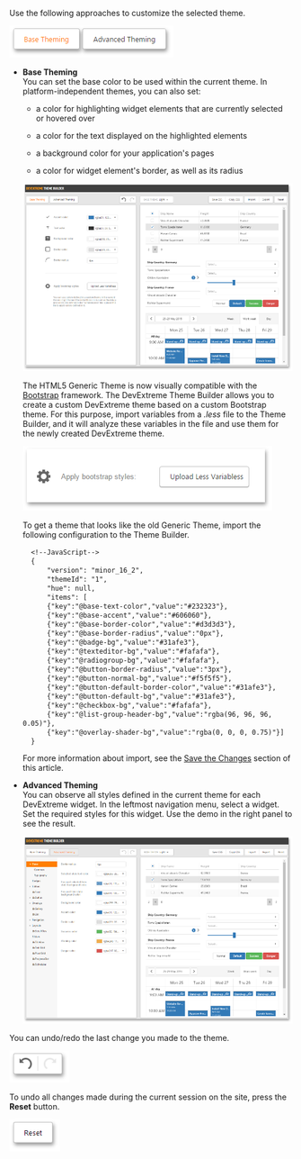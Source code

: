 Use the following approaches to customize the selected theme.

![Modify a Theme](/images/PhoneJS/ModifyTheme.png)

- **Base Theming**  
    You can set the base color to be used within the current theme. In platform-independent themes, you can also set:

     - a color for highlighting widget elements that are currently selected or hovered over

     - a color for the text displayed on the highlighted elements

     - a background color for your application's pages

     - a color for widget element's border, as well as its radius

    ![Modify Widget Styles](/images/PhoneJS/BaseTheming.png)

    The HTML5 Generic Theme is now visually compatible with the [Bootstrap](https://getbootstrap.com) framework. The DevExtreme Theme Builder allows you to create a custom DevExtreme theme based on a custom Bootstrap theme. For this purpose, import variables from a *.less* file to the Theme Builder, and it will analyze these variables in the file and use them for the newly created DevExtreme theme.

    ![Upload Less Variables](/images/PhoneJS/BaseThemingUploadLessVariables.png)

    To get a theme that looks like the old Generic Theme, import the following configuration to the Theme Builder.

        <!--JavaScript-->
        {
            "version": "minor_16_2",
            "themeId": "1",
            "hue": null,
            "items": [
            {"key":"@base-text-color","value":"#232323"},
            {"key":"@base-accent","value":"#606060"},
            {"key":"@base-border-color","value":"#d3d3d3"},
            {"key":"@base-border-radius","value":"0px"},
            {"key":"@badge-bg","value":"#31afe3"},
            {"key":"@texteditor-bg","value":"#fafafa"},
            {"key":"@radiogroup-bg","value":"#fafafa"},
            {"key":"@button-border-radius","value":"3px"},
            {"key":"@button-normal-bg","value":"#f5f5f5"},
            {"key":"@button-default-border-color","value":"#31afe3"},
            {"key":"@button-default-bg","value":"#31afe3"},
            {"key":"@checkbox-bg","value":"#fafafa"},
            {"key":"@list-group-header-bg","value":"rgba(96, 96, 96, 0.05)"},
            {"key":"@overlay-shader-bg","value":"rgba(0, 0, 0, 0.75)"}]
        } 

    For more information about import, see the [Save the Changes](/concepts/60%20Themes/20%20Theme%20Builder/40%20Save%20the%20Changes.md '/Documentation/Guide/Themes/Theme_Builder/#Save_the_Changes') section of this article.

- **Advanced Theming**  
    You can observe all styles defined in the current theme for each DevExtreme widget. In the leftmost navigation menu, select a widget. Set the required styles for this widget. Use the demo in the right panel to see the result.

    ![Modify Widget Styles](/images/PhoneJS/AdvancedTheming.png)

You can undo/redo the last change you made to the theme.

![Undo and Redo Changes](/images/PhoneJS/UndoRedo.png)

To undo all changes made during the current session on the site, press the **Reset** button.

![Reset Changes](/images/PhoneJS/ResetChanges.png)

